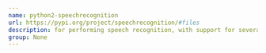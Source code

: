 ```yaml
---
name: python2-speechrecognition
url: https://pypi.org/project/speechrecognition/#files
description: for performing speech recognition, with support for several engines and APIs, online and offline. URL : https://pypi.org/project/speechrecognition/#files Groups : None
group: None
---
```

